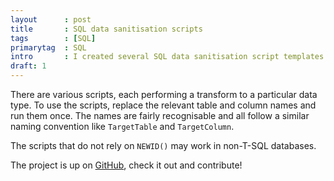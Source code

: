 ```yaml
---
layout      : post
title       : SQL data sanitisation scripts
tags        : [SQL]
primarytag  : SQL
intro       : I created several SQL data sanitisation script templates that can be used to obfuscate data.
draft: 1
---
```


There are various scripts, each performing a transform to a particular data type. To use the scripts, replace the relevant table and column names and run them once. The names are fairly recognisable and all follow a similar naming convention like `TargetTable` and `TargetColumn`. 

The scripts that do not rely on `NEWID()` may work in non-T-SQL databases.

The project is up on [GitHub](https://github.com/Tyriar/sql-data-sanitisation), check it out and contribute!